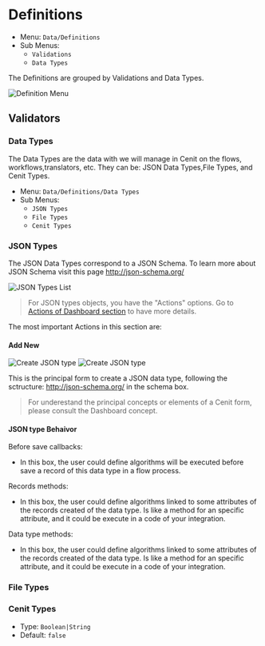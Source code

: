 
# Definitions

- Menu: `Data/Definitions`
- Sub Menus: 
  - `Validations`
  - `Data Types`

The Definitions are grouped by Validations and Data Types.


![Definition Menu](https://user-images.githubusercontent.com/30662690/63291288-3e226a00-c291-11e9-9cda-581e5fe66235.png "Definition Menu")

## Validators


### Data Types

The Data Types are the data with we will manage in Cenit on the flows, workflows,translators, etc. They can be: JSON Data Types,File Types, and Cenit Types.

- Menu: `Data/Definitions/Data Types`
- Sub Menus: 
  - `JSON Types`
  - `File Types`
  - `Cenit Types`


### JSON Types

The JSON Data Types correspond to a JSON Schema. To learn more about JSON Schema visit this page http://json-schema.org/

![JSON Types List](https://user-images.githubusercontent.com/30662690/63291934-9443dd00-c292-11e9-8fdd-8bb7bc964548.jpg "JSON Types List")

>For JSON types objects, you have the "Actions" options. Go to [Actions of Dashboard section](markdown.md) to have more details.

The most important Actions in this section are:

#### Add New

![Create JSON type](https://user-images.githubusercontent.com/30662690/63292137-fe5c8200-c292-11e9-92d1-2d2e1a912a90.png)
![Create JSON type](https://user-images.githubusercontent.com/30662690/63292190-1e8c4100-c293-11e9-93b0-2590d393ee7b.png)

This is the principal form to create a JSON data type, following the sctructure: http://json-schema.org/ in the schema box.

> For underestand the principal concepts or elements of a Cenit form, please consult the Dashboard concept.

#### JSON type Behaivor

Before save callbacks: 
- In this box, the user could define algorithms will be executed before save a record of this data type in a flow process.

Records methods:
- In this box, the user could define algorithms linked to some attributes of the records created of the data type. Is like a method for an specific attribute, and it could be execute in a code of your integration.

Data type methods:
- In this box, the user could define algorithms linked to some attributes of the records created of the data type. Is like a method for an specific attribute, and it could be execute in a code of your integration.


### File Types
### Cenit Types

- Type: `Boolean|String`
- Default: `false`

